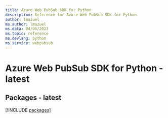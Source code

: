 ```yaml
---
title: Azure Web PubSub SDK for Python
description: Reference for Azure Web PubSub SDK for Python
author: lmazuel
ms.author: lmazuel
ms.data: 04/05/2023
ms.topic: reference
ms.devlang: python
ms.service: webpubsub
---
```

# Azure Web PubSub SDK for Python - latest
## Packages - latest
[!INCLUDE [packages](web-pubsub-index.md)]